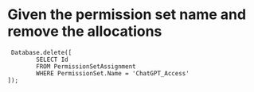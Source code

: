 # Given the permission set name and remove the allocations




```
 Database.delete([
		SELECT Id
		FROM PermissionSetAssignment
		WHERE PermissionSet.Name = 'ChatGPT_Access'
]);

```
